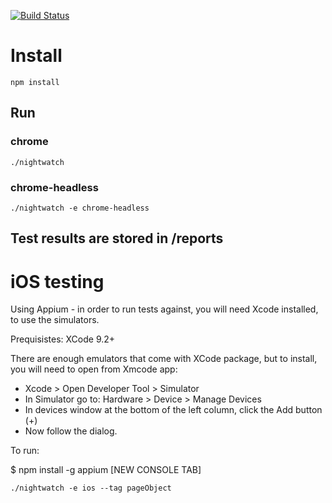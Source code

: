[![Build Status](https://travis-ci.org/jaffamonkey/pure-nightwatchjs4.svg?branch=master)](https://travis-ci.org/jaffamonkey/pure-nightwatch)

# Install 
```
npm install
```
## Run

### chrome
```
./nightwatch
```

### chrome-headless

```
./nightwatch -e chrome-headless
```

## Test results are stored in /reports

# iOS testing

Using Appium - in order to run tests against, you will need Xcode installed, to use the simulators.

Prequisistes:
XCode 9.2+

There are enough emulators that come with XCode package, but to install, you will need to open from Xmcode app:

* Xcode > Open Developer Tool > Simulator
* In Simulator go to: Hardware > Device > Manage Devices
* In devices window at the bottom of the left column, click the Add button (+)
* Now follow the dialog.

To run:

$ npm install -g appium
[NEW CONSOLE TAB]

```
./nightwatch -e ios --tag pageObject
```